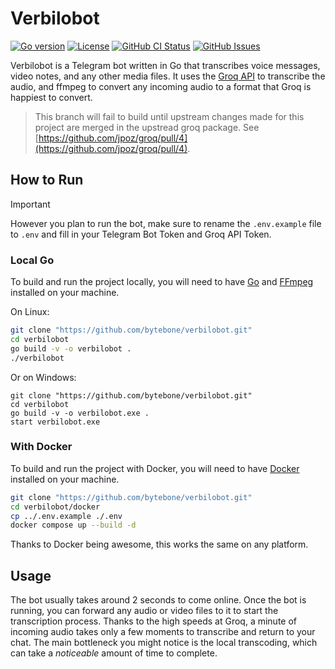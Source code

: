 # Verbilobot

[![Go version](https://img.shields.io/github/go-mod/go-version/bytebone/verbilobot?style=flat-square)]()
[![License](https://img.shields.io/badge/License-CC_BY--NC--SA_4.0-blue?style=flat-square&logo=creativecommons&logoColor=white&link=https%3A%2F%2Fcreativecommons.org%2Flicenses%2Fby-nc-sa%2F4.0%2F)](https://creativecommons.org/licenses/by-nc-sa/4.0)
[![GitHub CI Status](https://img.shields.io/github/actions/workflow/status/bytebone/verbilobot/ci.yml?style=flat-square&logo=github&label=CI)](https://github.com/bytebone/verbilobot/actions/workflows/ci.yml)
[![GitHub Issues](https://img.shields.io/github/issues/bytebone/verbilobot?style=flat-square&label=Issues)](https://github.com/bytebone/verbilobot/issues)

Verbilobot is a Telegram bot written in Go that transcribes voice messages, video notes, and any other media files. It uses the [Groq API](https://groq.com) to transcribe the audio, and ffmpeg to convert any incoming audio to a format that Groq is happiest to convert.

> 
> This branch will fail to build until upstream changes made for this project are merged in the upstread groq package. See [https://github.com/jpoz/groq/pull/4](https://github.com/jpoz/groq/pull/4).

## How to Run

> [!IMPORTANT]  
> However you plan to run the bot, make sure to rename the `.env.example` file to `.env` and fill in your Telegram Bot Token and Groq API Token.

### Local Go

To build and run the project locally, you will need to have [Go](https://go.dev/) and [FFmpeg](https://ffmpeg.org/) installed on your machine.

On Linux:
```bash
git clone "https://github.com/bytebone/verbilobot.git"
cd verbilobot
go build -v -o verbilobot .
./verbilobot
```
Or on Windows: 
```pwsh
git clone "https://github.com/bytebone/verbilobot.git"
cd verbilobot
go build -v -o verbilobot.exe .
start verbilobot.exe
```

### With Docker

To build and run the project with Docker, you will need to have [Docker](https://www.docker.com/) installed on your machine.

```bash
git clone "https://github.com/bytebone/verbilobot.git"
cd verbilobot/docker
cp ../.env.example ./.env
docker compose up --build -d
```
Thanks to Docker being awesome, this works the same on any platform. 

## Usage

The bot usually takes around 2 seconds to come online. Once the bot is running, you can forward any audio or video files to it to start the transcription process. Thanks to the high speeds at Groq, a minute of incoming audio takes only a few moments to transcribe and return to your chat. The main bottleneck you might notice is the local transcoding, which can take a *noticeable* amount of time to complete.

